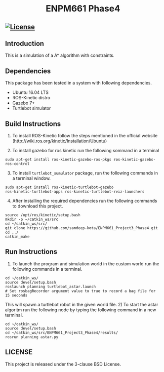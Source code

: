 <h1 align="center"> ENPM661 Phase4 

[![License](https://img.shields.io/badge/License-BSD%203--Clause-blue.svg)](https://opensource.org/licenses/BSD-3-Clause)
---

## Introduction

This is a simulation of a A* algorithm with constraints.


## Dependencies

This package has been tested in a system with following dependencies.
- Ubuntu 16.04 LTS
- ROS-Kinetic distro
- Gazebo 7+
- Turtlebot simulator

## Build Instructions

1) To install ROS-Kinetic follow the steps mentioned in the official website (http://wiki.ros.org/kinetic/Installation/Ubuntu)

2) To install gazebo for ros kinetic run the following sommand in a terminal
```
sudo apt-get install ros-kinetic-gazebo-ros-pkgs ros-kinetic-gazebo-ros-control
``` 
3) To install `turtlebot_sumulator` package, run the following commands in a terminal window.
```
sudo apt-get install ros-kinetic-turtlebot-gazebo 
ros-kinetic-turtlebot-apps ros-kinetic-turtlebot-rviz-launchers
``` 

4) After installing the required dependencies run the following commands to download this project.
```
source /opt/ros/kinetic/setup.bash
mkdir -p ~/catkin_ws/src
cd ~/catkin_ws/src/
git clone https://github.com/sandeep-kota/ENPM661_Project3_Phase4.git
cd ../ 
catkin_make
```

## Run Instructions

1) To launch the program and simulation world in the custom world run the following commands in a terminal.
```
cd ~/catkin_ws/
source devel/setup.bash
roslaunch planning turtlebot_astar.launch 
# Set rosbagRecorder argument value to true to record a bag file for 15 seconds
```
This will spawn a turtlebot robot in the given world file. 
2) To start the astar algoritm run the following node by typing the following command in a new terminal.
```
cd ~/catkin_ws/
source devel/setup.bash
cd ~/catkin_ws/src/ENPM661_Project3_Phase4/results/
rosrun planning astar.py
```

## LICENSE
This project is released under the 3-clause BSD License.
